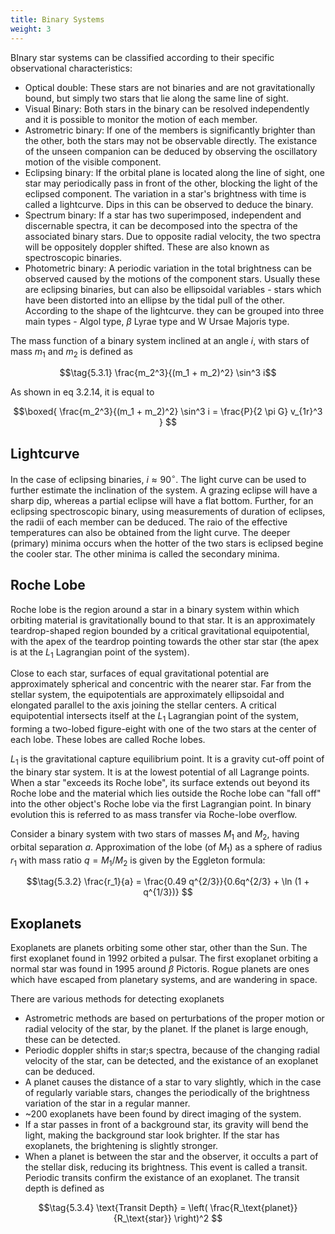 ```yaml
---
title: Binary Systems
weight: 3
---
```


BInary star systems can be classified according to their specific observational characteristics:

- Optical double: These stars are not binaries and are not gravitationally bound, but simply two stars that lie along the same line of sight.
- Visual Binary: Both stars in the binary can be resolved independently and it is possible to monitor the motion of each member.
- Astrometric binary: If one of the members is significantly brighter than the other, both the stars may not be observable directly. The existance of the unseen companion can be deduced by observing the oscillatory motion of the visible component.
- Eclipsing binary: If the orbital plane is located along the line of sight, one star may periodically pass in front of the other, blocking the light of the eclipsed component. The variation in a star's brightness with time is called a lightcurve. Dips in this can be observed to deduce the binary.
- Spectrum binary: If a star has two superimposed, independent and discernable spectra, it can be decomposed into the spectra of the associated binary stars. Due to opposite radial velocity, the two spectra will be oppositely doppler shifted. These are also known as spectroscopic binaries.
- Photometric binary: A periodic variation in the total brightness can be observed caused by the motions of the component stars. Usually these are eclipsing binaries, but can also be ellipsoidal variables - stars which have been distorted into an ellipse by the tidal pull of the other. According to the shape of the lightcurve. they can be grouped into three main types - Algol type, $\beta$ Lyrae type and W Ursae Majoris type.

The mass function of a binary system inclined at an angle $i$, with stars of mass $m_1$ and $m_2$ is defined as

$$\tag{5.3.1} \frac{m_2^3}{(m_1 + m_2)^2} \sin^3 i$$

As shown in eq 3.2.14, it is equal to

$$\boxed{ \frac{m_2^3}{(m_1 + m_2)^2} \sin^3 i = \frac{P}{2 \pi G} v_{1r}^3 } $$

## Lightcurve

In the case of eclipsing binaries, $i \approx 90^\circ$. The light curve can be used to further estimate the inclination of the system. A grazing eclipse will have a sharp dip, whereas a partial eclipse will have a flat bottom. Further, for an eclipsing spectroscopic binary, using measurements of duration of eclipses, the radii of each member can be deduced. The raio of the effective temperatures can also be obtained from the light curve. The deeper (primary) minima occurs when the hotter of the two stars is eclipsed begine the cooler star. The other minima is called the secondary minima.

## Roche Lobe

Roche lobe is the region around a star in a binary system within which orbiting material is gravitationally bound to that star. It is an approximately teardrop-shaped region bounded by a critical gravitational equipotential, with the apex of the teardrop pointing towards the other star star (the apex is at the $L_1$ Lagrangian point of the system).

Close to each star, surfaces of equal gravitational potential are approximately spherical and concentric with the nearer star. Far from the stellar system, the equipotentials are approximately ellipsoidal and elongated parallel to the axis joining the stellar centers. A critical equipotential intersects itself at the $L_1$ Lagrangian point of the system, forming a two-lobed figure-eight with one of the two stars at the center of each lobe. These lobes are called Roche lobes.

$L_1$ is the gravitational capture equilibrium point. It is a gravity cut-off point of the binary star system. It is at the lowest potential of all Lagrange points. When a star "exceeds its Roche lobe", its surface extends out beyond its Roche lobe and the material which lies outside the Roche lobe can "fall off" into the other object's Roche lobe via the first Lagrangian point. In binary evolution this is referred to as mass transfer via Roche-lobe overflow.

Consider a binary system with two stars of masses $M_1$ and $M_2$, having orbital separation $a$. Approximation of the lobe (of $M_1$) as a sphere of radius $r_1$ with mass ratio $q = M_1 / M_2$ is given by the Eggleton formula:

$$\tag{5.3.2} \frac{r_1}{a} = \frac{0.49 q^{2/3}}{0.6q^{2/3} + \ln (1 + q^{1/3})} $$

## Exoplanets

Exoplanets are planets orbiting some other star, other than the Sun. The first exoplanet found in 1992 orbited a pulsar. The first exoplanet orbiting a normal star was found in 1995 around $\beta$ Pictoris. Rogue planets are ones which have escaped from planetary systems, and are wandering in space.

There are various methods for detecting exoplanets

- Astrometric methods are based on perturbations of the proper motion or radial velocity of the star, by the planet. If the planet is large enough, these can be detected.
- Periodic doppler shifts in star;s spectra, because of the changing radial velocity of the star, can be detected, and the existance of an exoplanet can be deduced.
- A planet causes the distance of a star to vary slightly, which in the case of regularly variable stars, changes the periodically of the brightness variation of the star in a regular manner.
- ~200 exoplanets have been found by direct imaging of the system.
- If a star passes in front of a background star, its gravity will bend the light, making the background star look brighter. If the star has exoplanets, the brightening is slightly stronger.
- When a planet is between the star and the observer, it occults a part of the stellar disk, reducing its brightness. This event is called a transit. Periodic transits confirm the existance of an exoplanet. The transit depth is defined as

$$\tag{5.3.4} \text{Transit Depth} = \left( \frac{R_\text{planet}}{R_\text{star}} \right)^2 $$
